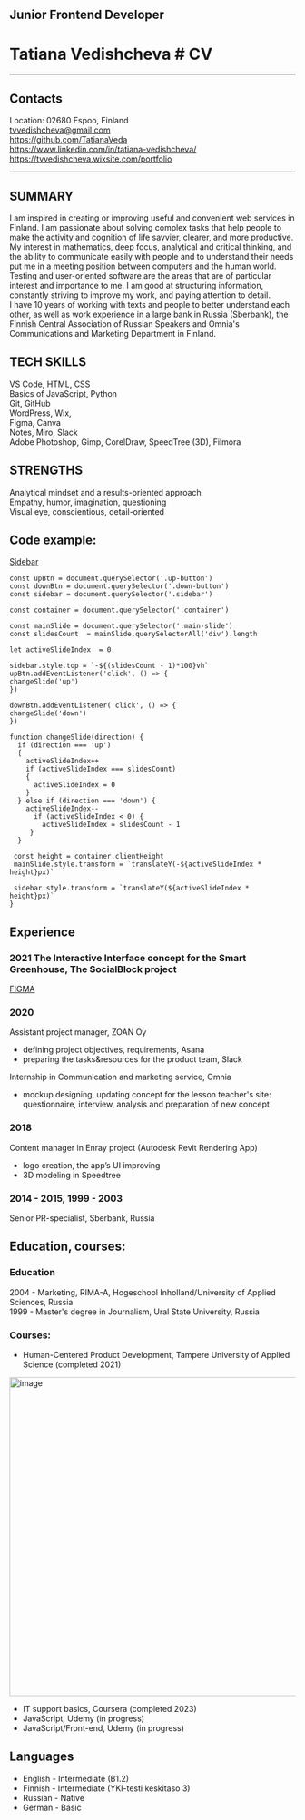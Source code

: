 ## Junior Frontend Developer 

# Tatiana Vedishcheva     # CV 
*************************************
## Contacts 
Location: 02680 Espoo, Finland  
tvvedishcheva@gmail.com  
https://github.com/TatianaVeda  
https://www.linkedin.com/in/tatiana-vedishcheva/  
https://tvvedishcheva.wixsite.com/portfolio  
***********************************************************

## SUMMARY
I am inspired in creating or improving useful and convenient web services in Finland. I am passionate about solving complex tasks that help people to make the activity and cognition of life savvier, clearer, and more productive.  
My interest in mathematics, deep focus, analytical and critical thinking, and the ability to communicate easily with people and to understand their needs put me in a meeting position between computers and the human world.  
Testing and user-oriented software are the areas that are of particular interest and importance to me. I am good at structuring information, constantly striving to improve my work, and paying attention to detail.   
I have 10 years of working with texts and people to better understand each other, as well as work experience in a large bank in Russia (Sberbank), the Finnish Central Association of Russian Speakers and Omnia's Communications and Marketing Department in Finland.


## TECH SKILLS 
VS Code, HTML, CSS  
Basics of JavaScript, Python  
Git, GitHub  
WordPress, Wix,   
Figma, Canva  
Notes, Miro, Slack  
Adobe Photoshop, Gimp, CorelDraw, SpeedTree (3D), Filmora  

## STRENGTHS
Analytical mindset and a results-oriented approach  
Empathy, humor, imagination, questioning  
Visual eye, conscientious, detail-oriented  

## Code example:
[Sidebar](https://codepen.io/tatianaveda/pen/QWrmJRR)
```
const upBtn = document.querySelector('.up-button')
const downBtn = document.querySelector('.down-button')
const sidebar = document.querySelector('.sidebar')

const container = document.querySelector('.container')

const mainSlide = document.querySelector('.main-slide')
const slidesCount  = mainSlide.querySelectorAll('div').length

let activeSlideIndex  = 0

sidebar.style.top = `-${(slidesCount - 1)*100}vh`
upBtn.addEventListener('click', () => {
changeSlide('up')
})

downBtn.addEventListener('click', () => {
changeSlide('down')  
})

function changeSlide(direction) {
  if (direction === 'up') 
  {
    activeSlideIndex++
    if (activeSlideIndex === slidesCount)
    {
      activeSlideIndex = 0
    }
  } else if (direction === 'down') {
    activeSlideIndex--
      if (activeSlideIndex < 0) {
        activeSlideIndex = slidesCount - 1
     }
  }
  
 const height = container.clientHeight
 mainSlide.style.transform = `translateY(-${activeSlideIndex * height}px)`
 
 sidebar.style.transform = `translateY(${activeSlideIndex * height}px)`
}
```

## Experience

### 2021  The Interactive Interface concept for the Smart Greenhouse, The SocialBlock project   
[FIGMA](https://www.figma.com/proto/HzVbcaRZsmH4UO7X494OpK/Display?kind=&node-id=300-2859&page-id=0%3A1&scaling=scale-down)  
### 2020   
Assistant project manager, ZOAN Oy
- defining project objectives, requirements, Asana
- preparing the tasks&resources for the product team, Slack  

Internship in Communication and marketing service, Omnia
- mockup designing, updating concept  for the lesson teacher's site: questionnaire, interview, analysis and preparation of new concept  
### 2018   
Content manager in Enray project (Autodesk Revit Rendering App)
- logo creation, the app’s UI improving
- 3D modeling in Speedtree  
### 2014 - 2015, 1999 - 2003   
Senior PR-specialist, Sberbank, Russia

## Education, courses:
### Education
2004 -       Marketing, RIMA-A, Hogeschool Inholland/University of Applied Sciences, Russia  
1999 -       Master's degree in Journalism, Ural State University, Russia

### Courses:
* Human-Centered Product Development, Tampere University of Applied Science (completed 2021) 
<img width="562" alt="image" src="https://github.com/TatianaVeda/rsschool-cv/assets/33755571/dd4c0215-10e3-4bfb-a703-6df075348204">
 
* IT support basics, Coursera (completed 2023)   
* JavaScript,  Udemy (in progress)  
* JavaScript/Front-end, Udemy (in progress)  

## Languages
- English - Intermediate (B1.2)  
- Finnish - Intermediate (YKI-testi keskitaso 3)  
- Russian - Native  
- German - Basic  
